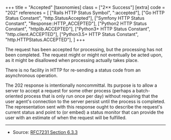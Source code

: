+++
title = "Accepted"
[taxonomies]
class = ["2&times;&times; Success"]
[extra]
code = "202"
references = [
    ["Rails HTTP Status Symbol", ":accepted"],
    ["Go HTTP Status Constant", "http.StatusAccepted"],
    ["Symfony HTTP Status Constant", "Response::HTTP_ACCEPTED"],
    ["Python2 HTTP Status Constant", "httplib.ACCEPTED"],
    ["Python3+ HTTP Status Constant", "http.client.ACCEPTED"],
    ["Python3.5+ HTTP Status Constant", "http.HTTPStatus.ACCEPTED"],
]
+++

The request has been accepted for processing, but the processing has not been
completed. The request might or might not eventually be acted upon, as it might
be disallowed when processing actually takes place.

There is no facility in HTTP for re-sending a status code from an asynchronous
operation.

The 202 response is intentionally noncommittal. Its purpose is to allow a server to accept a request for some other process (perhaps a batch-oriented process that is only run once per day) without requiring that the user agent's connection to the server persist until the process is completed. The representation sent with this response ought to describe the request's current status and point to (or embed) a status monitor that can provide the user with an estimate of when the request will be fulfilled.

---

* Source: [RFC7231 Section 6.3.3][1]

[1]: <http://tools.ietf.org/html/rfc7231#section-6.3.3>
